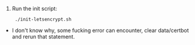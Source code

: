1. Run the init script:

        ./init-letsencrypt.sh

* I don't know why, some fucking error can encounter, clear data/certbot and rerun that statement.
